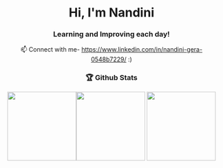 <h1 align="center">Hi, I'm Nandini</h1>
<h3 align="center">Learning and Improving each day!</h3>

<p align="center" style={{ textAlign: 'center' }}>
    📫 Connect with me-
  <a href="https://www.linkedin.com/in/nandini-gera-0548b7229/">https://www.linkedin.com/in/nandini-gera-0548b7229/</a> :)
</p>   

<h3 align="center">🏆 Github Stats</h3>   
<div align="center">
<img align="center" src="https://github-readme-stats.vercel.app/api?&count_private=true&include_all_commits=true&username=nandinigera&theme=tokyonight&hide_border=true&border_radius=50" height="160px" /><img src="https://streak-stats.demolab.com?user=nandinigera&theme=tokyonight&hide_border=true&border_radius=50" height="160px" align="center" />
<img src= "https://github-readme-stats.vercel.app/api/top-langs/?username=nandinigera&theme=tokyonight&hide_border=true&border_radius=50" height="160px"  align="center"/>
</div>
